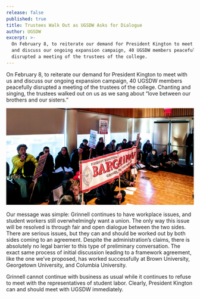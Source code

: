 ```yaml
---
release: false
published: true
title: Trustees Walk Out as UGSDW Asks for Dialogue
author: UGSDW
excerpt: >-
  On February 8, to reiterate our demand for President Kington to meet with us
  and discuss our ongoing expansion campaign, 40 UGSDW members peacefully
  disrupted a meeting of the trustees of the college.
---
```

On February 8, to reiterate our demand for President Kington to meet with us and discuss our ongoing expansion campaign, 40 UGSDW members peacefully disrupted a meeting of the trustees of the college. Chanting and singing, the trustees walked out on us as we sang about “love between our brothers and our sisters.”  

![UGSDW members sing at a meeting of the Board of Trustees.](/assets/news/occupation-2-8.jpg)

Our message was simple: Grinnell continues to have workplace issues, and student workers still overwhelmingly want a union.  The only way this issue will be resolved is through fair and open dialogue between the two sides.  There are serious issues, but they can and should be worked out by both sides coming to an agreement.  Despite the administration’s claims, there is absolutely no legal barrier to this type of preliminary conversation.  The exact same process of initial discussion leading to a framework agreement, like the one we’ve proposed, has worked successfully at Brown University, Georgetown University, and Columbia University.  

Grinnell cannot continue with business as usual while it continues to refuse to meet with the representatives of student labor.  Clearly, President Kington can and should meet with UGSDW immediately.
